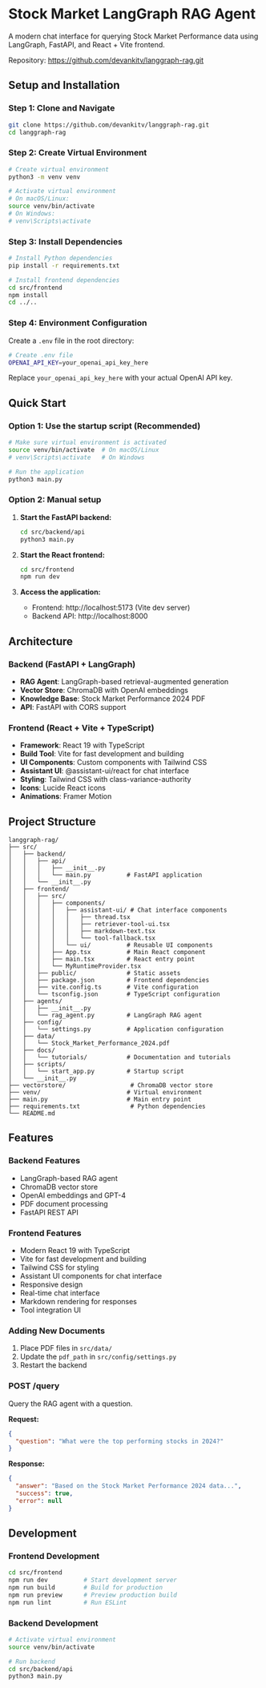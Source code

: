 # Stock Market LangGraph RAG Agent

A modern chat interface for querying Stock Market Performance data using LangGraph, FastAPI, and React + Vite frontend.

Repository: https://github.com/devankitv/langgraph-rag.git

## Setup and Installation

### Step 1: Clone and Navigate
```bash
git clone https://github.com/devankitv/langgraph-rag.git
cd langgraph-rag
```

### Step 2: Create Virtual Environment
```bash
# Create virtual environment
python3 -m venv venv

# Activate virtual environment
# On macOS/Linux:
source venv/bin/activate
# On Windows:
# venv\Scripts\activate
```

### Step 3: Install Dependencies
```bash
# Install Python dependencies
pip install -r requirements.txt

# Install frontend dependencies
cd src/frontend
npm install
cd ../..
```

### Step 4: Environment Configuration
Create a `.env` file in the root directory:
```bash
# Create .env file
OPENAI_API_KEY=your_openai_api_key_here
```

Replace `your_openai_api_key_here` with your actual OpenAI API key.

## Quick Start

### Option 1: Use the startup script (Recommended)
```bash
# Make sure virtual environment is activated
source venv/bin/activate  # On macOS/Linux
# venv\Scripts\activate   # On Windows

# Run the application
python3 main.py
```

### Option 2: Manual setup

1. **Start the FastAPI backend:**
   ```bash
   cd src/backend/api
   python3 main.py
   ```

2. **Start the React frontend:**
   ```bash
   cd src/frontend
   npm run dev
   ```

3. **Access the application:**
   - Frontend: http://localhost:5173 (Vite dev server)
   - Backend API: http://localhost:8000

## Architecture

### Backend (FastAPI + LangGraph)
- **RAG Agent**: LangGraph-based retrieval-augmented generation
- **Vector Store**: ChromaDB with OpenAI embeddings
- **Knowledge Base**: Stock Market Performance 2024 PDF
- **API**: FastAPI with CORS support

### Frontend (React + Vite + TypeScript)
- **Framework**: React 19 with TypeScript
- **Build Tool**: Vite for fast development and building
- **UI Components**: Custom components with Tailwind CSS
- **Assistant UI**: @assistant-ui/react for chat interface
- **Styling**: Tailwind CSS with class-variance-authority
- **Icons**: Lucide React icons
- **Animations**: Framer Motion

## Project Structure

```
langgraph-rag/
├── src/
│   ├── backend/
│   │   ├── api/
│   │   │   ├── __init__.py
│   │   │   └── main.py          # FastAPI application
│   │   └── __init__.py
│   ├── frontend/
│   │   ├── src/
│   │   │   ├── components/
│   │   │   │   ├── assistant-ui/ # Chat interface components
│   │   │   │   │   ├── thread.tsx
│   │   │   │   │   ├── retriever-tool-ui.tsx
│   │   │   │   │   ├── markdown-text.tsx
│   │   │   │   │   └── tool-fallback.tsx
│   │   │   │   └── ui/          # Reusable UI components
│   │   │   ├── App.tsx          # Main React component
│   │   │   ├── main.tsx         # React entry point
│   │   │   └── MyRuntimeProvider.tsx
│   │   ├── public/              # Static assets
│   │   ├── package.json         # Frontend dependencies
│   │   ├── vite.config.ts       # Vite configuration
│   │   └── tsconfig.json        # TypeScript configuration
│   ├── agents/
│   │   ├── __init__.py
│   │   └── rag_agent.py         # LangGraph RAG agent
│   ├── config/
│   │   └── settings.py          # Application configuration
│   ├── data/
│   │   └── Stock_Market_Performance_2024.pdf
│   ├── docs/
│   │   └── tutorials/           # Documentation and tutorials
│   ├── scripts/
│   │   └── start_app.py         # Startup script
│   └── __init__.py
├── vectorstore/                  # ChromaDB vector store
├── venv/                        # Virtual environment
├── main.py                      # Main entry point
├── requirements.txt              # Python dependencies
└── README.md
```

## Features

### Backend Features
- LangGraph-based RAG agent
- ChromaDB vector store
- OpenAI embeddings and GPT-4
- PDF document processing
- FastAPI REST API

### Frontend Features
- Modern React 19 with TypeScript
- Vite for fast development and building
- Tailwind CSS for styling
- Assistant UI components for chat interface
- Responsive design
- Real-time chat interface
- Markdown rendering for responses
- Tool integration UI

### Adding New Documents
1. Place PDF files in `src/data/`
2. Update the `pdf_path` in `src/config/settings.py`
3. Restart the backend

### POST /query
Query the RAG agent with a question.

**Request:**
```json
{
  "question": "What were the top performing stocks in 2024?"
}
```

**Response:**
```json
{
  "answer": "Based on the Stock Market Performance 2024 data...",
  "success": true,
  "error": null
}
```

## Development

### Frontend Development
```bash
cd src/frontend
npm run dev          # Start development server
npm run build        # Build for production
npm run preview      # Preview production build
npm run lint         # Run ESLint
```

### Backend Development
```bash
# Activate virtual environment
source venv/bin/activate

# Run backend
cd src/backend/api
python3 main.py
```